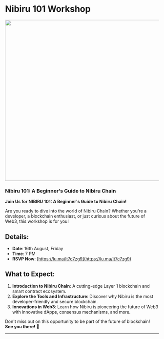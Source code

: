 # Nibiru 101 Workshop
&#x20;

<img height="527" width="527" src="https://firebasestorage.googleapis.com/v0/b/kbs-website-3525a.appspot.com/o/events%2FNibiru%20poster.png?alt=media&token=b0ecb6c2-c7ef-493a-8fed-17132570cef3" />
&#x20;

### Nibiru 101: A Beginner's Guide to Nibiru Chain

**Join Us for NIBIRU 101: A Beginner's Guide to Nibiru Chain!**

Are you ready to dive into the world of Nibiru Chain? Whether you're a developer, a blockchain enthusiast, or just curious about the future of Web3, this workshop is for you!

## Details:

- **Date**: 16th August, Friday
- **Time**: 7 PM
- **RSVP Now**: [https://lu.ma/lt7c7zg9](https://lu.ma/lt7c7zg9)

## What to Expect:

1. **Introduction to Nibiru Chain**: A cutting-edge Layer 1 blockchain and smart contract ecosystem.
2. **Explore the Tools and Infrastructure**: Discover why Nibiru is the most developer-friendly and secure blockchain.
3. **Innovations in Web3**: Learn how Nibiru is pioneering the future of Web3 with innovative dApps, consensus mechanisms, and more.

Don't miss out on this opportunity to be part of the future of blockchain!  
**See you there!** 🚀

---
